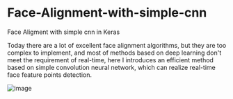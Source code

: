 # Face-Alignment-with-simple-cnn
Face Aligment with simple cnn in Keras 

Today there are a lot of excellent face alignment algorithms, but they are too complex to implement, and most of methods based on deep learning don't meet the requirement of real-time, here I introduces an efficient method based on simple convolution neural network, which can realize real-time face feature points detection.

![image](https://github.com/bruceyang2012/Face-Alignment-with-simple-cnn/raw/master/predicted.png)
